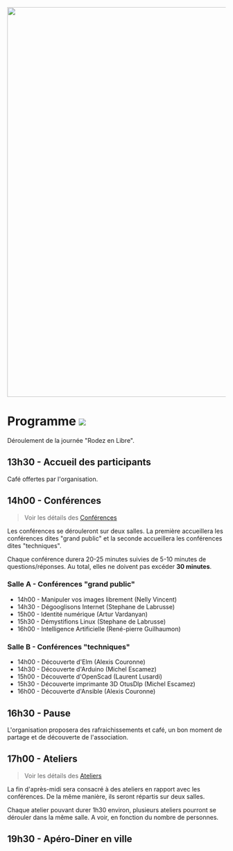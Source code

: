 <img src="https://github.com/aru2l/rodez-libre-2017/blob/master/assets/img/rodez.png" width="900" />


# Programme <img src="https://img.shields.io/badge/statut-%20in%20progress-brightgreen.svg"/>

Déroulement de la journée "Rodez en Libre".


## 13h30 - Accueil des participants

Café offertes par l'organisation.


## 14h00 - Conférences

> Voir les détails des [Conférences](https://github.com/aru2l/rodez-libre-2017/blob/master/%5Brfc%5D%20Conférences.md)

Les conférences se dérouleront sur deux salles. La première accueillera les conférences dites "grand public" et la seconde accueillera les conférences dites "techniques".

Chaque conférence durera 20-25 minutes suivies de 5-10 minutes de questions/réponses. Au total, elles ne doivent pas excéder **30 minutes**.


### Salle A - Conférences "grand public"

* 14h00 - Manipuler vos images librement (Nelly Vincent)
* 14h30 - Dégooglisons Internet (Stephane de Labrusse)
* 15h00 - Identité numérique (Artur Vardanyan)
* 15h30 - Démystifions Linux (Stephane de Labrusse)
* 16h00 - Intelligence Artificielle (René-pierre Guilhaumon)


### Salle B - Conférences "techniques"

* 14h00 - Découverte d'Elm (Alexis Couronne)
* 14h30 - Découverte d'Arduino (Michel Escamez)
* 15h00 - Découverte d'OpenScad (Laurent Lusardi)
* 15h30 - Découverte imprimante 3D OtusDlp (Michel Escamez)
* 16h00 - Découverte d'Ansible (Alexis Couronne)


## 16h30 - Pause

L'organisation proposera des rafraichissements et café, un bon moment de partage et de découverte de l'association.


## 17h00 - Ateliers

> Voir les détails des [Ateliers](https://github.com/aru2l/rodez-libre-2017/blob/master/%5Brfc%5D%20Ateliers.md)

La fin d'après-midi sera consacré à des ateliers en rapport avec les conférences. De la même manière, ils seront répartis sur deux salles.

Chaque atelier pouvant durer 1h30 environ, plusieurs ateliers pourront se dérouler dans la même salle. A voir, en fonction du nombre de personnes.

## 19h30 - Apéro-Diner en ville


